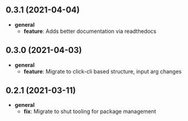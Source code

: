 ## 0.3.1 (2021-04-04)

* __general__
    * **feature**: Adds better documentation via readthedocs

## 0.3.0 (2021-04-03)

* __general__
    * **feature**: Migrate to click-cli based structure, input arg changes

## 0.2.1 (2021-03-11)

* __general__
    * **fix**: Migrate to shut tooling for package management


